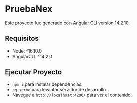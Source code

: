 # PruebaNex

Este proyecto fue generado con [Angular CLI](https://github.com/angular/angular-cli) version 14.2.10.

## Requisitos
- Node: ^16.10.0
- AngularCLI: ^14.2.0

## Ejecutar Proyecto
 - `npm i` para instalar dependencias.
 - `ng serve` para levantar servidor de desarrollo.
 - Navegue a `http://localhost:4200/` para ver el contenido.
